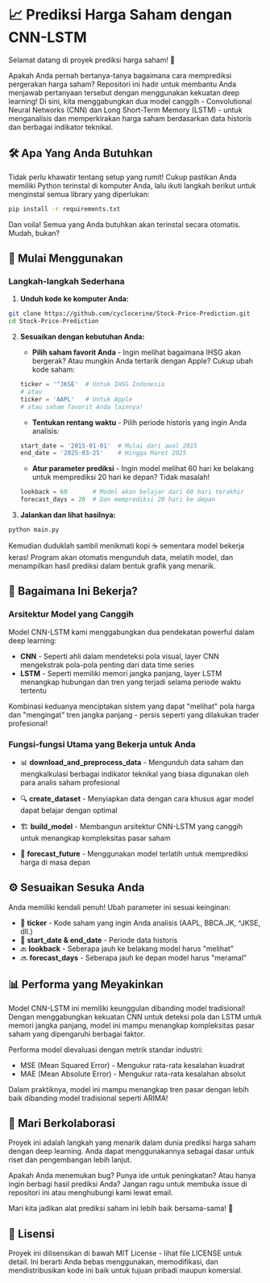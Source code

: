 # 📈 Prediksi Harga Saham dengan CNN-LSTM

Selamat datang di proyek prediksi harga saham! 👋 

Apakah Anda pernah bertanya-tanya bagaimana cara memprediksi pergerakan harga saham? Repositori ini hadir untuk membantu Anda menjawab pertanyaan tersebut dengan menggunakan kekuatan deep learning! Di sini, kita menggabungkan dua model canggih - Convolutional Neural Networks (CNN) dan Long Short-Term Memory (LSTM) - untuk menganalisis dan memperkirakan harga saham berdasarkan data historis dan berbagai indikator teknikal.

## 🛠️ Apa Yang Anda Butuhkan

Tidak perlu khawatir tentang setup yang rumit! Cukup pastikan Anda memiliki Python terinstal di komputer Anda, lalu ikuti langkah berikut untuk menginstal semua library yang diperlukan:

```bash
pip install -r requirements.txt
```

Dan voila! Semua yang Anda butuhkan akan terinstal secara otomatis. Mudah, bukan?

## 🚀 Mulai Menggunakan

### Langkah-langkah Sederhana

1. **Unduh kode ke komputer Anda:**

```bash
git clone https://github.com/cyclocerine/Stock-Price-Prediction.git
cd Stock-Price-Prediction
```

2. **Sesuaikan dengan kebutuhan Anda:**

   - **Pilih saham favorit Anda** - Ingin melihat bagaimana IHSG akan bergerak? Atau mungkin Anda tertarik dengan Apple? Cukup ubah kode saham:

   ```python
   ticker = '^JKSE'  # Untuk IHSG Indonesia
   # atau
   ticker = 'AAPL'   # Untuk Apple
   # atau saham favorit Anda lainnya!
   ```

   - **Tentukan rentang waktu** - Pilih periode historis yang ingin Anda analisis:

   ```python
   start_date = '2015-01-01'  # Mulai dari awal 2015
   end_date = '2025-03-25'    # Hingga Maret 2025
   ```

   - **Atur parameter prediksi** - Ingin model melihat 60 hari ke belakang untuk memprediksi 20 hari ke depan? Tidak masalah!

   ```python
   lookback = 60       # Model akan belajar dari 60 hari terakhir
   forecast_days = 20  # Dan memprediksi 20 hari ke depan
   ```

3. **Jalankan dan lihat hasilnya:**

```bash
python main.py
```

Kemudian duduklah sambil menikmati kopi ☕ sementara model bekerja keras! Program akan otomatis mengunduh data, melatih model, dan menampilkan hasil prediksi dalam bentuk grafik yang menarik.

## 🧠 Bagaimana Ini Bekerja?

### Arsitektur Model yang Canggih

Model CNN-LSTM kami menggabungkan dua pendekatan powerful dalam deep learning:

- **CNN** - Seperti ahli dalam mendeteksi pola visual, layer CNN mengekstrak pola-pola penting dari data time series
- **LSTM** - Seperti memiliki memori jangka panjang, layer LSTM menangkap hubungan dan tren yang terjadi selama periode waktu tertentu

Kombinasi keduanya menciptakan sistem yang dapat "melihat" pola harga dan "mengingat" tren jangka panjang - persis seperti yang dilakukan trader profesional!

### Fungsi-fungsi Utama yang Bekerja untuk Anda

- 📊 **download_and_preprocess_data** - Mengunduh data saham dan mengkalkulasi berbagai indikator teknikal yang biasa digunakan oleh para analis saham profesional

- 🔍 **create_dataset** - Menyiapkan data dengan cara khusus agar model dapat belajar dengan optimal

- 🏗️ **build_model** - Membangun arsitektur CNN-LSTM yang canggih untuk menangkap kompleksitas pasar saham

- 🔮 **forecast_future** - Menggunakan model terlatih untuk memprediksi harga di masa depan

## ⚙️ Sesuaikan Sesuka Anda

Anda memiliki kendali penuh! Ubah parameter ini sesuai keinginan:

- 🏢 **ticker** - Kode saham yang ingin Anda analisis (AAPL, BBCA.JK, ^JKSE, dll.)
- 📅 **start_date & end_date** - Periode data historis
- 🔙 **lookback** - Seberapa jauh ke belakang model harus "melihat"
- 🔜 **forecast_days** - Seberapa jauh ke depan model harus "meramal"

## 📊 Performa yang Meyakinkan

Model CNN-LSTM ini memiliki keunggulan dibanding model tradisional! Dengan menggabungkan kekuatan CNN untuk deteksi pola dan LSTM untuk memori jangka panjang, model ini mampu menangkap kompleksitas pasar saham yang dipengaruhi berbagai faktor.

Performa model dievaluasi dengan metrik standar industri:
- MSE (Mean Squared Error) - Mengukur rata-rata kesalahan kuadrat
- MAE (Mean Absolute Error) - Mengukur rata-rata kesalahan absolut

Dalam praktiknya, model ini mampu menangkap tren pasar dengan lebih baik dibanding model tradisional seperti ARIMA!

## 🤝 Mari Berkolaborasi

Proyek ini adalah langkah yang menarik dalam dunia prediksi harga saham dengan deep learning. Anda dapat menggunakannya sebagai dasar untuk riset dan pengembangan lebih lanjut.

Apakah Anda menemukan bug? Punya ide untuk peningkatan? Atau hanya ingin berbagi hasil prediksi Anda? Jangan ragu untuk membuka issue di repositori ini atau menghubungi kami lewat email.

Mari kita jadikan alat prediksi saham ini lebih baik bersama-sama! 🚀

## 📜 Lisensi

Proyek ini dilisensikan di bawah MIT License - lihat file LICENSE untuk detail. Ini berarti Anda bebas menggunakan, memodifikasi, dan mendistribusikan kode ini baik untuk tujuan pribadi maupun komersial.